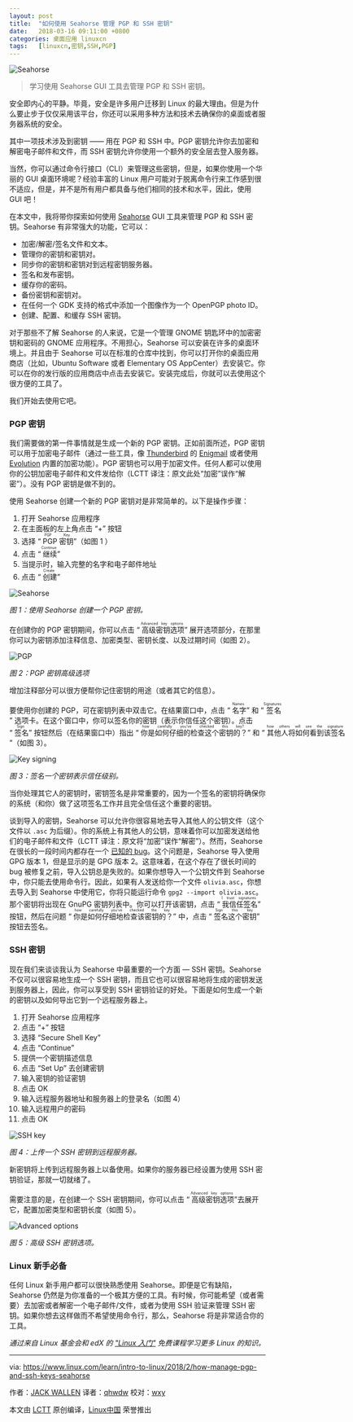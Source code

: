 ```yaml
---
layout: post
title:	"如何使用 Seahorse 管理 PGP 和 SSH 密钥"
date:	2018-03-16 09:11:00 +0800 
categories:	桌面应用 linuxcn 
tags:	[linuxcn,密钥,SSH,PGP]
---
```



![Seahorse](/Asserts/Images//attachment/album/201803/16/011254rlylnfanpfa1pppg.jpg "Seahorse")



> 
> 学习使用 Seahorse GUI 工具去管理 PGP 和 SSH 密钥。
> 
> 
> 


安全即内心的平静。毕竟，安全是许多用户迁移到 Linux 的最大理由。但是为什么要止步于仅仅采用该平台，你还可以采用多种方法和技术去确保你的桌面或者服务器系统的安全。


其中一项技术涉及到密钥 —— 用在 PGP 和 SSH 中。PGP 密钥允许你去加密和解密电子邮件和文件，而 SSH 密钥允许你使用一个额外的安全层去登入服务器。


当然，你可以通过命令行接口（CLI）来管理这些密钥，但是，如果你使用一个华丽的 GUI 桌面环境呢？经验丰富的 Linux 用户可能对于脱离命令行来工作感到很不适应，但是，并不是所有用户都具备与他们相同的技术和水平，因此，使用 GUI 吧！


在本文中，我将带你探索如何使用 [Seahorse](https://wiki.gnome.org/Apps/Seahorse) GUI 工具来管理 PGP 和 SSH 密钥。Seahorse 有非常强大的功能，它可以：


* 加密/解密/签名文件和文本。
* 管理你的密钥和密钥对。
* 同步你的密钥和密钥对到远程密钥服务器。
* 签名和发布密钥。
* 缓存你的密码。
* 备份密钥和密钥对。
* 在任何一个 GDK 支持的格式中添加一个图像作为一个 OpenPGP photo ID。
* 创建、配置、和缓存 SSH 密钥。


对于那些不了解 Seahorse 的人来说，它是一个管理 GNOME 钥匙环中的加密密钥和密码的 GNOME 应用程序。不用担心，Seahorse 可以安装在许多的桌面环境上。并且由于 Seahorse 可以在标准的仓库中找到，你可以打开你的桌面应用商店（比如，Ubuntu Software 或者 Elementary OS AppCenter）去安装它。你可以在你的发行版的应用商店中点击去安装它。安装完成后，你就可以去使用这个很方便的工具了。


我们开始去使用它吧。


### PGP 密钥


我们需要做的第一件事情就是生成一个新的 PGP 密钥。正如前面所述，PGP 密钥可以用于加密电子邮件（通过一些工具，像 [Thunderbird](https://www.mozilla.org/en-US/thunderbird/) 的 [Enigmail](https://enigmail.net/index.php/en/) 或者使用 [Evolution](https://wiki.gnome.org/Apps/Evolution) 内置的加密功能）。PGP 密钥也可以用于加密文件。任何人都可以使用你的公钥加密电子邮件和文件发给你（LCTT 译注：原文此处“加密”误作“解密”）。没有 PGP 密钥是做不到的。


使用 Seahorse 创建一个新的 PGP 密钥对是非常简单的。以下是操作步骤：


1. 打开 Seahorse 应用程序
2. 在主面板的左上角点击 “+” 按钮
3. 选择 “<ruby> PGP 密钥 <rt>  PGP Key </rt></ruby>”（如图 1 ）
4. 点击 “<ruby> 继续 <rt>  Continue </rt></ruby>”
5. 当提示时，输入完整的名字和电子邮件地址
6. 点击 “<ruby> 创建 <rt>  Create </rt></ruby>”


![Seahorse](/Asserts/Images//attachment/album/201803/16/011255hhcfa7b9l164n0h7.jpg "Seahorse")


*图 1：使用 Seahorse 创建一个 PGP 密钥。*


在创建你的 PGP 密钥期间，你可以点击 “<ruby> 高级密钥选项 <rt>  Advanced key options </rt></ruby>” 展开选项部分，在那里你可以为密钥添加注释信息、加密类型、密钥长度、以及过期时间（如图 2）。


![PGP](/Asserts/Images//attachment/album/201803/16/011255v2m6wixi34747676.jpg "PGP")


*图 2：PGP 密钥高级选项*


增加注释部分可以很方便帮你记住密钥的用途（或者其它的信息）。


要使用你创建的 PGP，可在密钥列表中双击它。在结果窗口中，点击 “<ruby> 名字 <rt>  Names </rt></ruby>” 和 “<ruby> 签名 <rt>  Signatures </rt></ruby>” 选项卡。在这个窗口中，你可以签名你的密钥（表示你信任这个密钥）。点击 “<ruby> 签名 <rt>  Sign </rt></ruby>” 按钮然后（在结果窗口中）指出 “<ruby> 你是如何仔细的检查这个密钥的？ <rt>  how carefully you’ve checked this key? </rt></ruby>” 和 “<ruby> 其他人将如何看到该签名 <rt>  how others will see the signature </rt></ruby>”（如图 3）。


![Key signing](/Asserts/Images//attachment/album/201803/16/011256b5scll5ljlculckj.jpg "Key signing")


*图 3：签名一个密钥表示信任级别。*


当你处理其它人的密钥时，密钥签名是非常重要的，因为一个签名的密钥将确保你的系统（和你）做了这项签名工作并且完全信任这个重要的密钥。


谈到导入的密钥，Seahorse 可以允许你很容易地去导入其他人的公钥文件（这个文件以 `.asc` 为后缀）。你的系统上有其他人的公钥，意味着你可以加密发送给他们的电子邮件和文件（LCTT 译注：原文将“加密”误作“解密”）。然而，Seahorse 在很长的一段时间内都存在一个 [已知的 bug](https://bugs.launchpad.net/ubuntu/+source/seahorse/+bug/1577198)。这个问题是，Seahorse 导入使用 GPG 版本 1，但是显示的是 GPG 版本 2。这意味着，在这个存在了很长时间的 bug 被修复之前，导入公钥总是失败的。如果你想导入一个公钥文件到 Seahorse 中，你只能去使用命令行。因此，如果有人发送给你一个文件 `olivia.asc`，你想去导入到 Seahorse 中使用它，你将只能运行命令 `gpg2 --import olivia.asc`。那个密钥将出现在 GnuPG 密钥列表中。你可以打开该密钥，点击 “<ruby> 我信任签名 <rt>  I trust signatures </rt></ruby>” 按钮，然后在问题 “<ruby> 你是如何仔细地检查该密钥的？ <rt>  how carefully you’ve checked the key </rt></ruby>” 中，点击 “<ruby> 签名这个密钥 <rt>  Sign this key </rt></ruby>” 按钮去签名。


### SSH 密钥


现在我们来谈谈我认为 Seahorse 中最重要的一个方面 — SSH 密钥。Seahorse 不仅可以很容易地生成一个 SSH 密钥，而且它也可以很容易地将生成的密钥发送到服务器上，因此，你可以享受到 SSH 密钥验证的好处。下面是如何生成一个新的密钥以及如何导出它到一个远程服务器上。


1. 打开 Seahorse 应用程序
2. 点击 “+” 按钮
3. 选择 “Secure Shell Key”
4. 点击 “Continue”
5. 提供一个密钥描述信息
6. 点击 “Set Up” 去创建密钥
7. 输入密钥的验证密钥
8. 点击 OK
9. 输入远程服务器地址和服务器上的登录名（如图 4）
10. 输入远程用户的密码
11. 点击 OK


![SSH key](/Asserts/Images//attachment/album/201803/16/011256sfwjpa527ra52t6o.jpg "SSH key")


*图 4：上传一个 SSH 密钥到远程服务器。*


新密钥将上传到远程服务器上以备使用。如果你的服务器已经设置为使用 SSH 密钥验证，那就一切就绪了。


需要注意的是，在创建一个 SSH 密钥期间，你可以点击 “<ruby> 高级密钥选项 <rt>  Advanced key options </rt></ruby>”去展开它，配置加密类型和密钥长度（如图 5）。


![Advanced options](/Asserts/Images//attachment/album/201803/16/011257g87uxx8fyxi7teay.jpg "Advanced options")


*图 5：高级 SSH 密钥选项。*


### Linux 新手必备


任何 Linux 新手用户都可以很快熟悉使用 Seahorse。即便是它有缺陷，Seahorse 仍然是为你准备的一个极其方便的工具。有时候，你可能希望（或者需要）去加密或者解密一个电子邮件/文件，或者为使用 SSH 验证来管理 SSH 密钥。如果你想去这样做而不希望使用命令行，那么，Seahorse 将是非常适合你的工具。


*通过来自 Linux 基金会和 edX 的 ["Linux 入门"](https://training.linuxfoundation.org/linux-courses/system-administration-training/introduction-to-linux)  免费课程学习更多 Linux 的知识。*




---


via: <https://www.linux.com/learn/intro-to-linux/2018/2/how-manage-pgp-and-ssh-keys-seahorse>


作者：[JACK WALLEN](https://www.linux.com/users/jlwallen)  译者：[qhwdw](https://github.com/qhwdw) 校对：[wxy](https://github.com/wxy)


本文由 [LCTT](https://github.com/LCTT/TranslateProject) 原创编译，[Linux中国](https://linux.cn/) 荣誉推出
